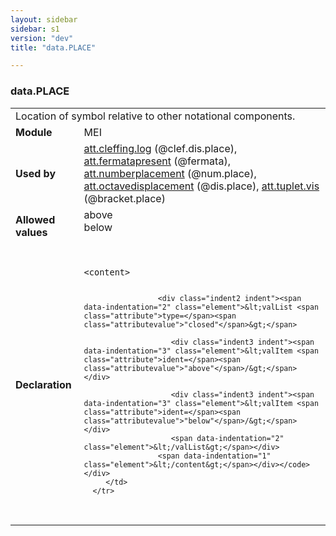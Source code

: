 ```yaml
---
layout: sidebar
sidebar: s1
version: "dev"
title: "data.PLACE"

---
```


<div class="macroSpec">
   <h3 id="data.PLACE">data.PLACE</h3>
   <table class="wovenodd">
      <tr>
         <td colspan="2" class="wovenodd-col2">Location of symbol relative to other notational components.</td>
      </tr>
      <tr>
         <td class="wovenodd-col1"><strong>Module</strong></td>
         <td class="wovenodd-col2">MEI</td>
      </tr>
      <tr>
         <td class="wovenodd-col1"><strong>Used by</strong></td>
         <td class="wovenodd-col2">
            <div class="parent"><a class="link_odd_classSpec" href="{{ site.baseurl }}/{{ page.version }}/attribute-classes/att.cleffing.log.html">att.cleffing.log</a> (@clef.dis.place), <a class="link_odd_classSpec" href="{{ site.baseurl }}/{{ page.version }}/attribute-classes/att.fermatapresent.html">att.fermatapresent</a> (@fermata), <a class="link_odd_classSpec" href="{{ site.baseurl }}/{{ page.version }}/attribute-classes/att.numberplacement.html">att.numberplacement</a> (@num.place), <a class="link_odd_classSpec" href="{{ site.baseurl }}/{{ page.version }}/attribute-classes/att.octavedisplacement.html">att.octavedisplacement</a> (@dis.place), <a class="link_odd_classSpec" href="{{ site.baseurl }}/{{ page.version }}/attribute-classes/att.tuplet.vis.html">att.tuplet.vis</a> (@bracket.place)
            </div>
         </td>
      </tr>
      <tr>
         <td class="wovenodd-col1"><strong>Allowed values</strong></td>
         <td class="wovenodd-col2">
            <dl>
               <dt>above</dt>
               <dd></dd>
               <dt>below</dt>
               <dd></dd>
            </dl>
         </td>
      </tr>
      <tr>
         <td class="wovenodd-col1"><strong>Declaration</strong></td>
         <td class="wovenodd-col2">
            <div class="code" xml:space="preserve" data-lang="ODD"><code>
                  <div class="indent1 indent"><span data-indentation="1" class="element">&lt;content&gt;</span>
                     
                     <div class="indent2 indent"><span data-indentation="2" class="element">&lt;valList <span class="attribute">type=</span><span class="attributevalue">"closed"</span>&gt;</span>
                        
                        <div class="indent3 indent"><span data-indentation="3" class="element">&lt;valItem <span class="attribute">ident=</span><span class="attributevalue">"above"</span>/&gt;</span></div>
                        
                        <div class="indent3 indent"><span data-indentation="3" class="element">&lt;valItem <span class="attribute">ident=</span><span class="attributevalue">"below"</span>/&gt;</span></div>
                        <span data-indentation="2" class="element">&lt;/valList&gt;</span></div>
                     <span data-indentation="1" class="element">&lt;/content&gt;</span></div></code></div>
         </td>
      </tr>
   </table>
</div>